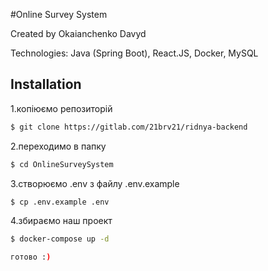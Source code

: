 #Online Survey System

Created by Okaianchenko Davyd

Technologies: Java (Spring Boot), React.JS, Docker, MySQL

## Installation

1.копіюємо репозиторій
```sh
$ git clone https://gitlab.com/21brv21/ridnya-backend
```
2.переходимо в папку
```sh
$ cd OnlineSurveySystem
```
3.створюємо .env з файлу .env.example
```sh
$ cp .env.example .env
```
4.збираємо наш проект
```sh
$ docker-compose up -d

готово :)
